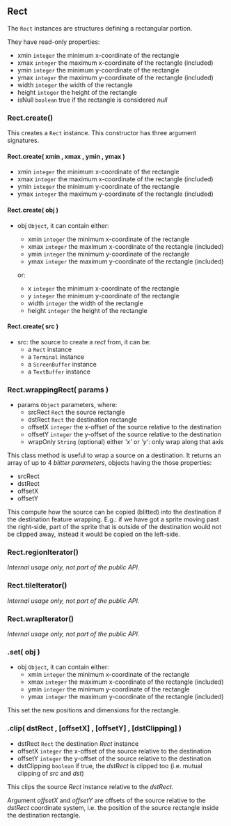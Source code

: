 

<a name="top"></a>
<a name="ref.Rect"></a>
## Rect

The `Rect` instances are structures defining a rectangular portion.

They have read-only properties:
* xmin `integer` the minimum x-coordinate of the rectangle
* xmax `integer` the maximum x-coordinate of the rectangle (included)
* ymin `integer` the minimum y-coordinate of the rectangle
* ymax `integer` the maximum y-coordinate of the rectangle (included)
* width `integer` the width of the rectangle
* height `integer` the height of the rectangle
* isNull `boolean` true if the rectangle is considered *null*



<a name="ref.Rect.create"></a>
### Rect.create()

This creates a `Rect` instance.
This constructor has three argument signatures.



#### Rect.create( xmin , xmax , ymin , ymax )

* xmin `integer` the minimum x-coordinate of the rectangle
* xmax `integer` the maximum x-coordinate of the rectangle (included)
* ymin `integer` the minimum y-coordinate of the rectangle
* ymax `integer` the maximum y-coordinate of the rectangle (included)



#### Rect.create( obj )

* obj `Object`, it can contain either:
	* xmin `integer` the minimum x-coordinate of the rectangle
	* xmax `integer` the maximum x-coordinate of the rectangle (included)
	* ymin `integer` the minimum y-coordinate of the rectangle
	* ymax `integer` the maximum y-coordinate of the rectangle (included)
  
  or:	
	* x `integer` the minimum x-coordinate of the rectangle
	* y `integer` the minimum y-coordinate of the rectangle
	* width `integer` the width of the rectangle
	* height `integer` the height of the rectangle



#### Rect.create( src )

* src: the source to create a *rect* from, it can be:
	* a `Rect` instance
	* a `Terminal` instance
	* a `ScreenBuffer` instance
	* a `TextBuffer` instance



<a name="ref.Rect.set"></a>
<a name="ref.Rect.wrappingRect"></a>
### Rect.wrappingRect( params )

* params `Object` parameters, where:
	* srcRect `Rect` the source rectangle
	* dstRect `Rect` the destination rectangle
	* offsetX `integer` the x-offset of the source relative to the destination
	* offsetY `integer` the y-offset of the source relative to the destination
	* wrapOnly `String` (optional) either *'x'* or *'y'*: only wrap along that axis

This class method is useful to wrap a source on a destination.
It returns an array of up to 4 *blitter parameters*, objects having the those properties:
* srcRect
* dstRect
* offsetX
* offsetY

This compute how the source can be copied (blitted) into the destination if the destination feature wrapping.
E.g.: if we have got a sprite moving past the right-side, part of the sprite that is outside of the destination
would not be clipped away, instead it would be copied on the left-side.



<a name="ref.Rect.regionIterator"></a>
### Rect.regionIterator()

*Internal usage only, not part of the public API.*



<a name="ref.Rect.tileIterator"></a>
### Rect.tileIterator()

*Internal usage only, not part of the public API.*



<a name="ref.Rect.wrapIterator"></a>
### Rect.wrapIterator()

*Internal usage only, not part of the public API.*



### .set( obj )

* obj `Object`, it can contain either:
	* xmin `integer` the minimum x-coordinate of the rectangle
	* xmax `integer` the maximum x-coordinate of the rectangle (included)
	* ymin `integer` the minimum y-coordinate of the rectangle
	* ymax `integer` the maximum y-coordinate of the rectangle (included)

This set the new positions and dimensions for the rectangle.



<a name="ref.Rect.clip"></a>
### .clip( dstRect , [offsetX] , [offsetY] , [dstClipping] )

* dstRect `Rect` the destination *Rect* instance
* offsetX `integer` the x-offset of the source relative to the destination
* offsetY `integer` the y-offset of the source relative to the destination
* dstClipping `boolean` if true, the *dstRect* is clipped too (i.e. mutual clipping of *src* and *dst*)

This clips the source *Rect* instance relative to the *dstRect*.

Argument *offsetX* and *offsetY* are offsets of the source relative to the *dstRect* coordinate system, i.e. the position
of the source rectangle inside the destination rectangle.

